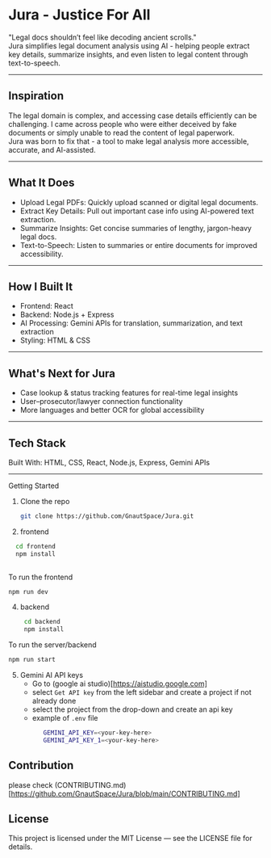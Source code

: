 # Jura - Justice For All

"Legal docs shouldn’t feel like decoding ancient scrolls."  
Jura simplifies legal document analysis using AI - helping people extract key details, summarize insights, and even listen to legal content through text-to-speech.

---

## Inspiration

The legal domain is complex, and accessing case details efficiently can be challenging. I came across people who were either deceived by fake documents or simply unable to read the content of legal paperwork.  
Jura was born to fix that - a tool to make legal analysis more accessible, accurate, and AI-assisted.

---

## What It Does

- Upload Legal PDFs: Quickly upload scanned or digital legal documents.  
- Extract Key Details: Pull out important case info using AI-powered text extraction.  
- Summarize Insights: Get concise summaries of lengthy, jargon-heavy legal docs.  
- Text-to-Speech: Listen to summaries or entire documents for improved accessibility.

---

## How I Built It

- Frontend: React  
- Backend: Node.js + Express  
- AI Processing: Gemini APIs for translation, summarization, and text extraction  
- Styling: HTML & CSS  

---

## What's Next for Jura

- Case lookup & status tracking features for real-time legal insights  
- User–prosecutor/lawyer connection functionality  
- More languages and better OCR for global accessibility

---

## Tech Stack

Built With: HTML, CSS, React, Node.js, Express, Gemini APIs

---

Getting Started
1. Clone the repo
    ```bash
    git clone https://github.com/GnautSpace/Jura.git
    
    ```

2.  frontend
   ```bash
     cd frontend
     npm install
    
   ```
   To run the frontend 
   ```bash
   npm run dev
   ```     
4. backend
   ```bash
    cd backend
    npm install
   ```
  To run the server/backend
  ```bash
  npm run start
  ```
5. Gemini AI API keys
   - Go to (google ai studio)[https://aistudio.google.com]
   - select `Get API key` from the left sidebar and create a project if not already done
   - select the project from the drop-down and create an api key
   - example of `.env` file
      ```bash
         GEMINI_API_KEY=<your-key-here>
         GEMINI_API_KEY_1=<your-key-here>
      ```

## Contribution
please check (CONTRIBUTING.md)[https://github.com/GnautSpace/Jura/blob/main/CONTRIBUTING.md]
      
## License
This project is licensed under the MIT License — see the LICENSE file for details.
